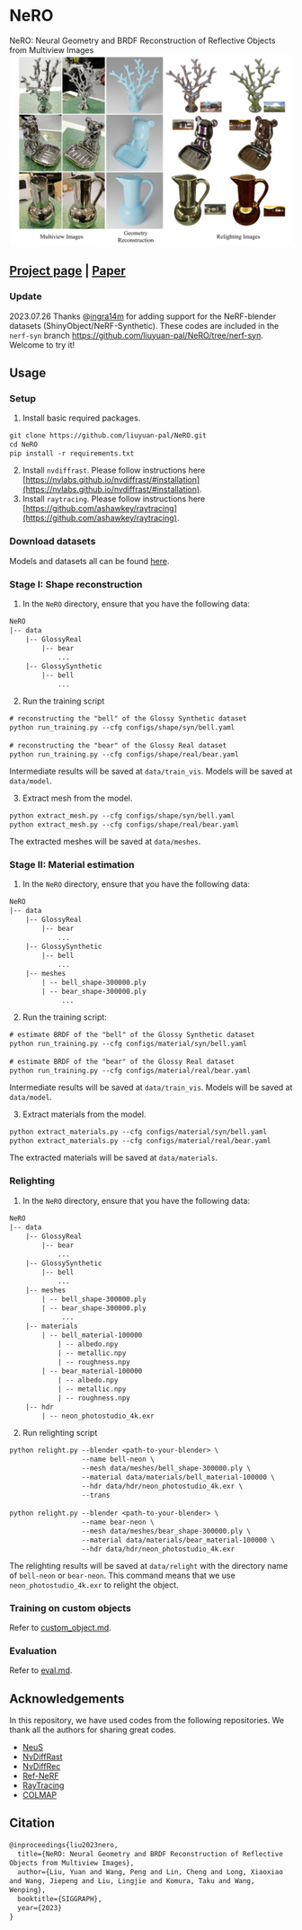 ﻿# NeRO
NeRO: Neural Geometry and BRDF Reconstruction of Reflective Objects from Multiview Images
![](assets/teaser.jpg)

## [Project page](https://liuyuan-pal.github.io/NeRO/) | [Paper](https://arxiv.org/abs/2305.17398)

### Update

2023.07.26 Thanks @[ingra14m](https://github.com/ingra14m) for adding support for the NeRF-blender datasets (ShinyObject/NeRF-Synthetic). These codes are included in the `nerf-syn` branch https://github.com/liuyuan-pal/NeRO/tree/nerf-syn. Welcome to try it!

## Usage
### Setup
1. Install basic required packages.
```shell
git clone https://github.com/liuyuan-pal/NeRO.git
cd NeRO
pip install -r requirements.txt
```
2. Install `nvdiffrast`. Please follow instructions here [https://nvlabs.github.io/nvdiffrast/#installation](https://nvlabs.github.io/nvdiffrast/#installation).
3. Install `raytracing`. Please follow instructions here [https://github.com/ashawkey/raytracing](https://github.com/ashawkey/raytracing).

### Download datasets

Models and datasets all can be found [here](https://connecthkuhk-my.sharepoint.com/:f:/g/personal/yuanly_connect_hku_hk/EvNz_o6SuE1MsXeVyB0VoQ0B9zL8NZXjQQg0KknIh6RKjQ?e=MaonKe).

### Stage I: Shape reconstruction

1. In the `NeRO` directory, ensure that you have the following data:
```
NeRO
|-- data
    |-- GlossyReal
        |-- bear 
            ...
    |-- GlossySynthetic
        |-- bell
            ...
```
2. Run the training script
```shell
# reconstructing the "bell" of the Glossy Synthetic dataset
python run_training.py --cfg configs/shape/syn/bell.yaml

# reconstructing the "bear" of the Glossy Real dataset
python run_training.py --cfg configs/shape/real/bear.yaml
```
Intermediate results will be saved at `data/train_vis`. Models will be saved at `data/model`.

3. Extract mesh from the model.
```shell
python extract_mesh.py --cfg configs/shape/syn/bell.yaml
python extract_mesh.py --cfg configs/shape/real/bear.yaml
```
The extracted meshes will be saved at `data/meshes`.

### Stage II: Material estimation

1. In the `NeRO` directory, ensure that you have the following data:
```
NeRO
|-- data
    |-- GlossyReal
        |-- bear 
            ...
    |-- GlossySynthetic
        |-- bell
            ...
    |-- meshes
        | -- bell_shape-300000.ply
        | -- bear_shape-300000.ply
             ...
```
2. Run the training script:
```shell
# estimate BRDF of the "bell" of the Glossy Synthetic dataset
python run_training.py --cfg configs/material/syn/bell.yaml

# estimate BRDF of the "bear" of the Glossy Real dataset
python run_training.py --cfg configs/material/real/bear.yaml
```
Intermediate results will be saved at `data/train_vis`. Models will be saved at `data/model`.

3. Extract materials from the model.
```shell
python extract_materials.py --cfg configs/material/syn/bell.yaml
python extract_materials.py --cfg configs/material/real/bear.yaml
```
The extracted materials will be saved at `data/materials`.

### Relighting

1. In the `NeRO` directory, ensure that you have the following data:
```
NeRO
|-- data
    |-- GlossyReal
        |-- bear 
            ...
    |-- GlossySynthetic
        |-- bell
            ...
    |-- meshes
        | -- bell_shape-300000.ply
        | -- bear_shape-300000.ply
             ...
    |-- materials
        | -- bell_material-100000
            | -- albedo.npy
            | -- metallic.npy
            | -- roughness.npy
        | -- bear_material-100000
            | -- albedo.npy
            | -- metallic.npy
            | -- roughness.npy
    |-- hdr
        | -- neon_photostudio_4k.exr
```
2. Run relighting script
```shell
python relight.py --blender <path-to-your-blender> \
                  --name bell-neon \
                  --mesh data/meshes/bell_shape-300000.ply \
                  --material data/materials/bell_material-100000 \
                  --hdr data/hdr/neon_photostudio_4k.exr \
                  --trans
                  
python relight.py --blender <path-to-your-blender> \
                  --name bear-neon \
                  --mesh data/meshes/bear_shape-300000.ply \
                  --material data/materials/bear_material-100000 \
                  --hdr data/hdr/neon_photostudio_4k.exr
```
The relighting results will be saved at `data/relight` with the directory name of `bell-neon` or `bear-neon`. This command means that we use `neon_photostudio_4k.exr` to relight the object.


### Training on custom objects

Refer to [custom_object.md](custom_object.md).

### Evaluation

Refer to [eval.md](eval.md).

## Acknowledgements
In this repository, we have used codes from the following repositories. 
We thank all the authors for sharing great codes.

- [NeuS](https://github.com/Totoro97/NeuS)
- [NvDiffRast](https://github.com/NVlabs/nvdiffrast)
- [NvDiffRec](https://github.com/NVlabs/nvdiffrec)
- [Ref-NeRF](https://github.com/google-research/multinerf)
- [RayTracing](https://github.com/ashawkey/raytracing)
- [COLMAP](https://colmap.github.io/)

## Citation
```
@inproceedings{liu2023nero,
  title={NeRO: Neural Geometry and BRDF Reconstruction of Reflective Objects from Multiview Images},
  author={Liu, Yuan and Wang, Peng and Lin, Cheng and Long, Xiaoxiao and Wang, Jiepeng and Liu, Lingjie and Komura, Taku and Wang, Wenping},
  booktitle={SIGGRAPH},
  year={2023}
}
```
